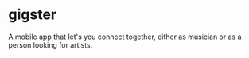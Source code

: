 # gigster
A mobile app that let's you connect together, either as musician or as a person looking for artists.
